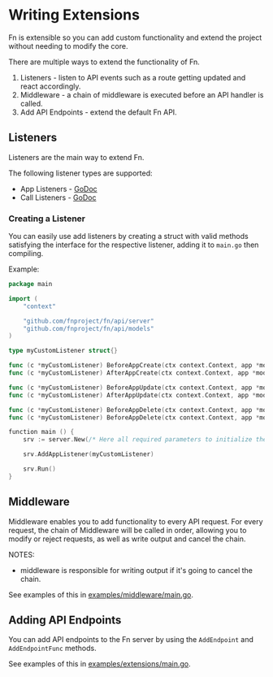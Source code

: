# Writing Extensions

Fn is extensible so you can add custom functionality and extend the project without needing to modify the core.

There are multiple ways to extend the functionality of Fn.

1. Listeners - listen to API events such as a route getting updated and react accordingly.
1. Middleware - a chain of middleware is executed before an API handler is called.
1. Add API Endpoints - extend the default Fn API.

## Listeners

Listeners are the main way to extend Fn.

The following listener types are supported:

* App Listeners - [GoDoc](https://godoc.org/github.com/fnproject/fn/api/server#AppListener)
* Call Listeners - [GoDoc](https://godoc.org/github.com/fnproject/fn/api/server#CallListener)

### Creating a Listener

You can easily use add listeners by creating a struct with valid methods satisfying the interface
for the respective listener, adding it to `main.go` then compiling.

Example:

```go
package main

import (
    "context"

    "github.com/fnproject/fn/api/server"
    "github.com/fnproject/fn/api/models"
)

type myCustomListener struct{}

func (c *myCustomListener) BeforeAppCreate(ctx context.Context, app *models.App) error { return nil }
func (c *myCustomListener) AfterAppCreate(ctx context.Context, app *models.App) error { return nil }

func (c *myCustomListener) BeforeAppUpdate(ctx context.Context, app *models.App) error { return nil }
func (c *myCustomListener) AfterAppUpdate(ctx context.Context, app *models.App) error { return nil }

func (c *myCustomListener) BeforeAppDelete(ctx context.Context, app *models.App) error { return nil }
func (c *myCustomListener) BeforeAppDelete(ctx context.Context, app *models.App) error { return nil }

function main () {
    srv := server.New(/* Here all required parameters to initialize the server */)

    srv.AddAppListener(myCustomListener)

    srv.Run()
}
```

## Middleware

Middleware enables you to add functionality to every API request. For every request, the chain of Middleware will be called
in order, allowing you to modify or reject requests, as well as write output and cancel the chain.

NOTES:

* middleware is responsible for writing output if it's going to cancel the chain.

See examples of this in [examples/middleware/main.go](../../examples/middleware/main.go).

## Adding API Endpoints

You can add API endpoints to the Fn server by using the `AddEndpoint` and `AddEndpointFunc` methods.

See examples of this in [examples/extensions/main.go](../../examples/extensions/main.go).